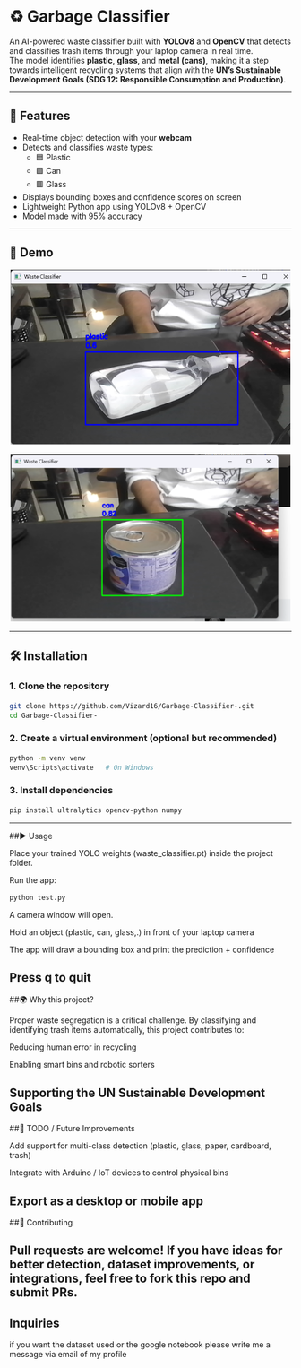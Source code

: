 # ♻️ Garbage Classifier  

An AI-powered waste classifier built with **YOLOv8** and **OpenCV** that detects and classifies trash items through your laptop camera in real time.  
The model identifies **plastic**, **glass**, and **metal (cans)**, making it a step towards intelligent recycling systems that align with the **UN’s Sustainable Development Goals (SDG 12: Responsible Consumption and Production)**.  

---

## 🚀 Features
- Real-time object detection with your **webcam**  
- Detects and classifies waste types:
  - 🟦 Plastic  
  - 🟩 Can  
  - 🟥 Glass  
- Displays bounding boxes and confidence scores on screen  
- Lightweight Python app using YOLOv8 + OpenCV
- Model made with 95% accuracy


---

## 📸 Demo

<p align="center">
  <img src="plastic.png" width="500">
</p>

<p align="center">
  <img src="can.png" width="500">
</p>


---

## 🛠️ Installation  

### 1. Clone the repository  

```bash
git clone https://github.com/Vizard16/Garbage-Classifier-.git
cd Garbage-Classifier-
```
### 2. Create a virtual environment (optional but recommended)
```bash
python -m venv venv
venv\Scripts\activate   # On Windows
```
### 3. Install dependencies
```bash
pip install ultralytics opencv-python numpy
```
---
##▶️ Usage

Place your trained YOLO weights (waste_classifier.pt) inside the project folder.

Run the app:
```bash
python test.py
```

A camera window will open.

Hold an object (plastic, can, glass,.) in front of your laptop camera

The app will draw a bounding box and print the prediction + confidence

Press q to quit
---
##🌍 Why this project?

Proper waste segregation is a critical challenge. By classifying and identifying trash items automatically, this project contributes to:

Reducing human error in recycling

Enabling smart bins and robotic sorters

Supporting the UN Sustainable Development Goals
---
##📌 TODO / Future Improvements

Add support for multi-class detection (plastic, glass, paper, cardboard, trash)

Integrate with Arduino / IoT devices to control physical bins

Export as a desktop or mobile app
---
##🤝 Contributing

Pull requests are welcome! If you have ideas for better detection, dataset improvements, or integrations, feel free to fork this repo and submit PRs.
---
## Inquiries 

if you want the dataset used or the google notebook please write me a message via email of my profile

